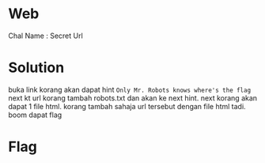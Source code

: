 # Web
Chal Name : Secret Url

# Solution
buka link korang akan dapat hint ```Only Mr. Robots knows where's the flag ``` next kt url korang tambah robots.txt dan akan ke next hint. next korang akan dapat 1 file html. korang tambah sahaja url tersebut dengan file html tadi. boom dapat flag

# Flag
